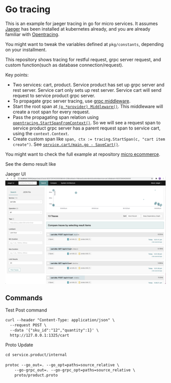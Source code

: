 # Go tracing
This is an example for jaeger tracing in go for micro services. It assumes [Jaeger](https://www.jaegertracing.io/) has been installed at kubernetes already, and you are already familiar with [Opentracing](https://opentracing.io/).

You might want to tweak the variables defined at `pkg/constants`, depending on your installment.

This repository shows tracing for restful request, grpc server request, and custom function(such as database connection/request).

Key points:
- Two services: cart, product. Service product has set up grpc server and rest server. Service cart only sets up rest server. Service cart will send request to service product grpc server.
- To propagate grpc server tracing, use [grpc middleware](https://github.com/grpc-ecosystem/go-grpc-middleware).
- Start the root span at [`(p *provider) Middleware()`](https://github.com/smiletrl/go_jaeger_tracing/blob/master/pkg/tracing/tracing.go#L52). This middleware will create a root span for every request.
- Pass the propagating span relation using [`opentracing.StartSpanFromContext()`](https://github.com/smiletrl/go_jaeger_tracing/blob/master/pkg/tracing/tracing.go#L94). So we will see a request span to service product grpc server has a parent request span to service cart, using the `context.Context`.
- Create custom span like `span, ctx := tracing.StartSpan(c, "cart item create")`. See [`service.cart/main.go - SaveCart()`](https://github.com/smiletrl/go_jaeger_tracing/blob/master/service.cart/main.go#L97).

You might want to check the full example at repository [micro ecommerce](https://github.com/smiletrl/micro_ecommerce).

See the demo result like

Jaeger UI
![Jaeger UI](https://raw.githubusercontent.com/smiletrl/go_jaeger_tracing/master/assets/Jeager%20UI.png)

## Commands

Test Post command

```
curl --header "Content-Type: application/json" \
  --request POST \
  --data '{"sku_id":"12","quantity":1}' \
  http://127.0.0.1:1325/cart
```

Proto Update

```
cd service.product/internal

protoc --go_out=. --go_opt=paths=source_relative \
    --go-grpc_out=. --go-grpc_opt=paths=source_relative \
    proto/product.proto
```